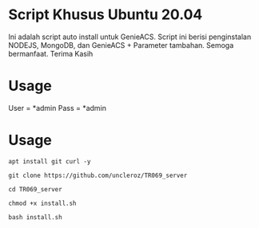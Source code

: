 # Script Khusus Ubuntu 20.04
Ini adalah script auto install untuk GenieACS. Script ini berisi penginstalan NODEJS, MongoDB, dan GenieACS + Parameter tambahan.
Semoga bermanfaat.
Terima Kasih
# Usage
User = *admin
Pass = *admin
# Usage
```
apt install git curl -y
```
```
git clone https://github.com/uncleroz/TR069_server
```
```
cd TR069_server
```
```
chmod +x install.sh
```
```
bash install.sh
```
